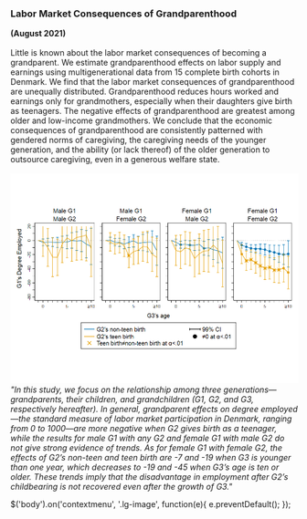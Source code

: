 ### Labor Market Consequences of Grandparenthood
**(August 2021)**
<br>
<br>
Little is known about the labor market consequences of becoming a grandparent. We estimate grandparenthood effects on labor supply and earnings using multigenerational data from 15 complete birth cohorts in Denmark. We find that the labor market consequences of grandparenthood are unequally distributed. Grandparenthood reduces hours worked and earnings only for grandmothers, especially when their daughters give birth as teenagers. The negative effects of grandparenthood are greatest among older and low-income grandmothers. We conclude that the economic consequences of grandparenthood are consistently patterned with gendered norms of caregiving, the caregiving needs of the younger generation, and the ability (or lack thereof) of the older generation to outsource caregiving, even in a generous welfare state.
<br>
<br>
![fig1](/assets/abstract/grandparenthood_fig1.png)
<br>
_"In this study, we focus on the relationship among three generations—grandparents, their children, and grandchildren (G1, G2, and G3, respectively hereafter). In general, grandparent effects on degree employed—the standard measure of labor market participation in Denmark, ranging from 0 to 1000—are more negative when G2 gives birth as a teenager, while the results for male G1 with any G2 and female G1 with male G2 do not give strong evidence of trends.  As for female G1 with female G2, the effects of G2’s non-teen and teen birth are -7 and -19 when G3 is younger than one year, which decreases to -19 and -45 when G3’s age is ten or older. These trends imply that the disadvantage in employment after G2’s childbearing is not recovered even after the growth of G3."_

$('body').on('contextmenu', '.lg-image', function(e){
    e.preventDefault();
});
